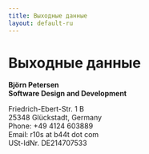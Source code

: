 ```yaml
---
title: Выходные данные
layout: default-ru
---
```


# Выходные данные

<!-- Do not change, all information are requried by law in Germany... -->

**Björn Petersen**  
**Software Design and Development**

Friedrich-Ebert-Str. 1 B  
25348 Glückstadt, Germany  
Phone: +49 4124 603889  
Email: r10s at b44t dot com  
USt-IdNr. DE214707533
